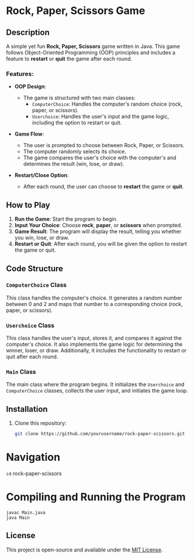 # Rock, Paper, Scissors Game

## Description
A simple yet fun **Rock, Paper, Scissors** game written in Java. This game follows Object-Oriented Programming (OOP) principles and includes a feature to **restart** or **quit** the game after each round.

### Features:
- **OOP Design**: 
  - The game is structured with two main classes: 
    - `ComputerChoice`: Handles the computer's random choice (rock, paper, or scissors).
    - `Userchoice`: Handles the user's input and the game logic, including the option to restart or quit.
  
- **Game Flow**: 
  - The user is prompted to choose between Rock, Paper, or Scissors.
  - The computer randomly selects its choice.
  - The game compares the user's choice with the computer's and determines the result (win, lose, or draw).
  
- **Restart/Close Option**: 
  - After each round, the user can choose to **restart** the game or **quit**.
  
## How to Play
1. **Run the Game**: Start the program to begin.
2. **Input Your Choice**: Choose **rock**, **paper**, or **scissors** when prompted.
3. **Game Result**: The program will display the result, telling you whether you win, lose, or draw.
4. **Restart or Quit**: After each round, you will be given the option to restart the game or quit.

## Code Structure

### `ComputerChoice` Class
This class handles the computer's choice. It generates a random number between 0 and 2 and maps that number to a corresponding choice (rock, paper, or scissors).

### `Userchoice` Class
This class handles the user's input, stores it, and compares it against the computer's choice. It also implements the game logic for determining the winner, loser, or draw. Additionally, it includes the functionality to restart or quit after each round.

### `Main` Class
The main class where the program begins. It initializes the `Userchoice` and `ComputerChoice` classes, collects the user input, and initiates the game loop.

## Installation

1. Clone this repository:
   ```bash
   git clone https://github.com/yourusername/rock-paper-scissors.git
# Navigation
`cd` rock-paper-scissors

# Compiling and Running the Program
    javac Main.java
    java Main

## License
This project is open-source and available under the [MIT License](https://opensource.org/licenses/MIT).
